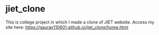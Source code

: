 # jiet_clone
This is college project in which I made a clone of JIET website.
Access my site here: https://gaurav110601.github.io/jiet_clone/home.html
